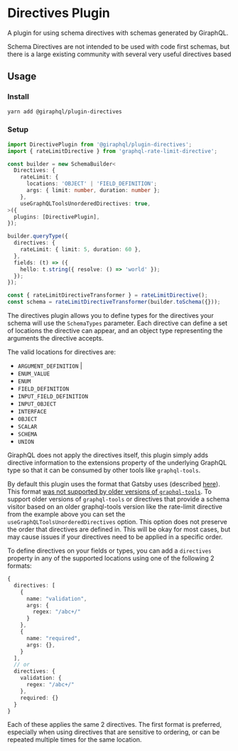 # Directives Plugin

A plugin for using schema directives with schemas generated by GiraphQL.

Schema Directives are not intended to be used with code first schemas, but there is a large existing
community with several very useful directives based

## Usage

### Install

```bash
yarn add @giraphql/plugin-directives
```

### Setup

```typescript
import DirectivePlugin from '@giraphql/plugin-directives';
import { rateLimitDirective } from 'graphql-rate-limit-directive';

const builder = new SchemaBuilder<
  Directives: {
    rateLimit: {
      locations: 'OBJECT' | 'FIELD_DEFINITION';
      args: { limit: number, duration: number };
    },
    useGraphQLToolsUnorderedDirectives: true,
>({
  plugins: [DirectivePlugin],
});

builder.queryType({
  directives: {
    rateLimit: { limit: 5, duration: 60 },
  },
  fields: (t) => ({
    hello: t.string({ resolve: () => 'world' });
  });
});

const { rateLimitDirectiveTransformer } = rateLimitDirective();
const schema = rateLimitDirectiveTransformer(builder.toSchema({}));
```

The directives plugin allows you to define types for the directives your schema will use the
`SchemaTypes` parameter. Each directive can define a set of locations the directive can appear, and
an object type representing the arguments the directive accepts.

The valid locations for directives are:

- `ARGUMENT_DEFINITION` \|
- `ENUM_VALUE`
- `ENUM`
- `FIELD_DEFINITION`
- `INPUT_FIELD_DEFINITION`
- `INPUT_OBJECT`
- `INTERFACE`
- `OBJECT`
- `SCALAR`
- `SCHEMA`
- `UNION`

GiraphQL does not apply the directives itself, this plugin simply adds directive information to the
extensions property of the underlying GraphQL type so that it can be consumed by other tools like
`graphql-tools`.

By default this plugin uses the format that Gatsby uses \(described
[here](https://github.com/graphql/graphql-js/issues/1343#issuecomment-479871020)\). This format
[was not supported by older versions of `graphql-tools`](https://github.com/ardatan/graphql-tools/issues/2534).
To support older versions of `graphql-tools` or directives that provide a schema visitor based on an
older graphql-tools version like the rate-limit directive from the example above you can set the
`useGraphQLToolsUnorderedDirectives` option. This option does not preserve the order that directives
are defined in. This will be okay for most cases, but may cause issues if your directives need to be
applied in a specific order.

To define directives on your fields or types, you can add a `directives` property in any of the
supported locations using one of the following 2 formats:

```typescript
{
  directives: [
    {
      name: "validation",
      args: {
        regex: "/abc+/"
      }
    },
    {
      name: "required",
      args: {},
    }
  ],
  // or
  directives: {
    validation: {
      regex: "/abc+/"
    },
    required: {}
  }
}
```

Each of these applies the same 2 directives. The first format is preferred, especially when using
directives that are sensitive to ordering, or can be repeated multiple times for the same location.
